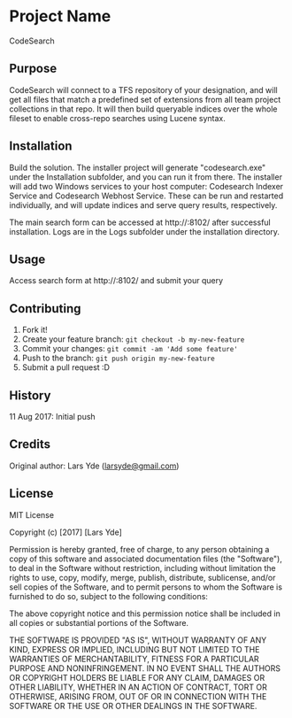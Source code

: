 # Project Name

CodeSearch

## Purpose
CodeSearch will connect to a TFS repository of your designation, and will get all files that match a predefined set of extensions from all team project collections in that repo. It will then build queryable indices over the whole fileset to enable cross-repo searches using Lucene syntax.

## Installation

Build the solution. The installer project will generate "codesearch.exe" under the Installation subfolder, and you can run it from there.
The installer will add two Windows services to your host computer: Codesearch Indexer Service and Codesearch Webhost Service. These can be run and 
restarted individually, and will update indices and serve query results, respectively.

The main search form can be accessed at http://<servername>:8102/ after successful installation.
Logs are in the Logs subfolder under the installation directory.

## Usage

Access search form at http://<servername>:8102/ and submit your query

## Contributing

1. Fork it!
2. Create your feature branch: `git checkout -b my-new-feature`
3. Commit your changes: `git commit -am 'Add some feature'`
4. Push to the branch: `git push origin my-new-feature`
5. Submit a pull request :D

## History

11 Aug 2017: Initial push

## Credits

Original author: Lars Yde (larsyde@gmail.com)

## License

MIT License

Copyright (c) [2017] [Lars Yde]

Permission is hereby granted, free of charge, to any person obtaining a copy
of this software and associated documentation files (the "Software"), to deal
in the Software without restriction, including without limitation the rights
to use, copy, modify, merge, publish, distribute, sublicense, and/or sell
copies of the Software, and to permit persons to whom the Software is
furnished to do so, subject to the following conditions:

The above copyright notice and this permission notice shall be included in all
copies or substantial portions of the Software.

THE SOFTWARE IS PROVIDED "AS IS", WITHOUT WARRANTY OF ANY KIND, EXPRESS OR
IMPLIED, INCLUDING BUT NOT LIMITED TO THE WARRANTIES OF MERCHANTABILITY,
FITNESS FOR A PARTICULAR PURPOSE AND NONINFRINGEMENT. IN NO EVENT SHALL THE
AUTHORS OR COPYRIGHT HOLDERS BE LIABLE FOR ANY CLAIM, DAMAGES OR OTHER
LIABILITY, WHETHER IN AN ACTION OF CONTRACT, TORT OR OTHERWISE, ARISING FROM,
OUT OF OR IN CONNECTION WITH THE SOFTWARE OR THE USE OR OTHER DEALINGS IN THE
SOFTWARE.
